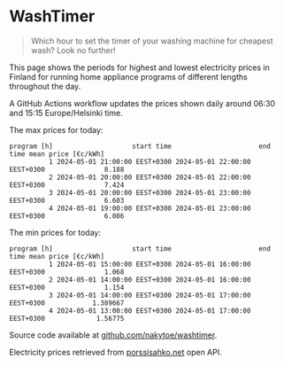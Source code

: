 
# WashTimer

> Which hour to set the timer of your washing machine for cheapest wash? Look no further!

This page shows the periods for highest and lowest electricity prices in Finland 
for running home appliance programs of different lengths throughout the day. 

A GitHub Actions workflow updates the prices shown daily around 06:30 and 15:15 Europe/Helsinki time.

The max prices for today:

	program [h]                    start time                      end time mean price [€c/kWh]
	          1 2024-05-01 21:00:00 EEST+0300 2024-05-01 22:00:00 EEST+0300               8.188
	          2 2024-05-01 20:00:00 EEST+0300 2024-05-01 22:00:00 EEST+0300               7.424
	          3 2024-05-01 20:00:00 EEST+0300 2024-05-01 23:00:00 EEST+0300               6.603
	          4 2024-05-01 19:00:00 EEST+0300 2024-05-01 23:00:00 EEST+0300               6.086

The min prices for today:

	program [h]                    start time                      end time mean price [€c/kWh]
	          1 2024-05-01 15:00:00 EEST+0300 2024-05-01 16:00:00 EEST+0300               1.068
	          2 2024-05-01 14:00:00 EEST+0300 2024-05-01 16:00:00 EEST+0300               1.154
	          3 2024-05-01 14:00:00 EEST+0300 2024-05-01 17:00:00 EEST+0300            1.389667
	          4 2024-05-01 13:00:00 EEST+0300 2024-05-01 17:00:00 EEST+0300             1.56775


Source code available at [github.com/nakytoe/washtimer](https://github.com/nakytoe/washtimer).

Electricity prices retrieved from [porssisahko.net](https://porssisahko.net/api) open API.

